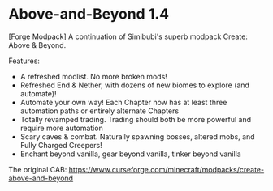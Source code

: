 # Above-and-Beyond 1.4
[Forge Modpack] A continuation of Simibubi's superb modpack Create: Above & Beyond.

Features:
* A refreshed modlist. No more broken mods!
* Refreshed End & Nether, with dozens of new biomes to explore (and automate)!
* Automate your own way! Each Chapter now has at least three automation paths or entirely alternate Chapters
* Totally revamped trading. Trading should both be more powerful and require more automation
* Scary caves & combat. Naturally spawning bosses, altered mobs, and Fully Charged Creepers!
* Enchant beyond vanilla, gear beyond vanilla, tinker beyond vanilla

The original CAB: https://www.curseforge.com/minecraft/modpacks/create-above-and-beyond
